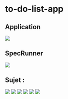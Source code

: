 # to-do-list-app

## Application

<img src="https://zupimages.net/up/21/38/syni.png"  />

## SpecRunner

<img src="https://zupimages.net/up/21/38/2k3p.png"  />

## Sujet :

<img src="https://zupimages.net/up/21/38/aqg9.png"  />
<img src="https://zupimages.net/up/21/38/sp75.png" />
<img src="https://zupimages.net/up/21/38/djgv.png" />
<img src="https://zupimages.net/up/21/38/ryuh.png" />
<img src="https://zupimages.net/up/21/38/4961.png" />
<img src="https://zupimages.net/up/21/38/9mq3.png" />
